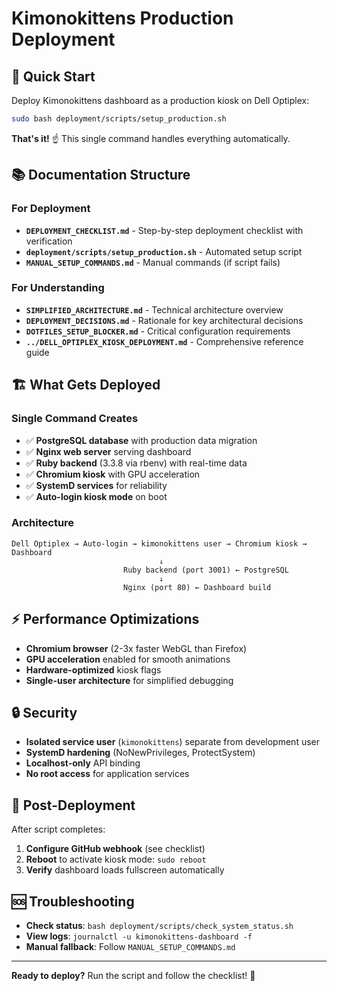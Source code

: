 # Kimonokittens Production Deployment

## 🎯 **Quick Start**

Deploy Kimonokittens dashboard as a production kiosk on Dell Optiplex:

```bash
sudo bash deployment/scripts/setup_production.sh
```

**That's it!** ☝️ This single command handles everything automatically.

## 📚 **Documentation Structure**

### **For Deployment**
- **`DEPLOYMENT_CHECKLIST.md`** - Step-by-step deployment checklist with verification
- **`deployment/scripts/setup_production.sh`** - Automated setup script
- **`MANUAL_SETUP_COMMANDS.md`** - Manual commands (if script fails)

### **For Understanding**
- **`SIMPLIFIED_ARCHITECTURE.md`** - Technical architecture overview
- **`DEPLOYMENT_DECISIONS.md`** - Rationale for key architectural decisions
- **`DOTFILES_SETUP_BLOCKER.md`** - Critical configuration requirements
- **`../DELL_OPTIPLEX_KIOSK_DEPLOYMENT.md`** - Comprehensive reference guide

## 🏗️ **What Gets Deployed**

### **Single Command Creates**
- ✅ **PostgreSQL database** with production data migration
- ✅ **Nginx web server** serving dashboard
- ✅ **Ruby backend** (3.3.8 via rbenv) with real-time data
- ✅ **Chromium kiosk** with GPU acceleration
- ✅ **SystemD services** for reliability
- ✅ **Auto-login kiosk mode** on boot

### **Architecture**
```
Dell Optiplex → Auto-login → kimonokittens user → Chromium kiosk → Dashboard
                                 ↓
                         Ruby backend (port 3001) ← PostgreSQL
                                 ↓
                         Nginx (port 80) ← Dashboard build
```

## ⚡ **Performance Optimizations**

- **Chromium browser** (2-3x faster WebGL than Firefox)
- **GPU acceleration** enabled for smooth animations
- **Hardware-optimized** kiosk flags
- **Single-user architecture** for simplified debugging

## 🔒 **Security**

- **Isolated service user** (`kimonokittens`) separate from development user
- **SystemD hardening** (NoNewPrivileges, ProtectSystem)
- **Localhost-only** API binding
- **No root access** for application services

## 🚀 **Post-Deployment**

After script completes:

1. **Configure GitHub webhook** (see checklist)
2. **Reboot** to activate kiosk mode: `sudo reboot`
3. **Verify** dashboard loads fullscreen automatically

## 🆘 **Troubleshooting**

- **Check status**: `bash deployment/scripts/check_system_status.sh`
- **View logs**: `journalctl -u kimonokittens-dashboard -f`
- **Manual fallback**: Follow `MANUAL_SETUP_COMMANDS.md`

---

**Ready to deploy?** Run the script and follow the checklist! 🎯